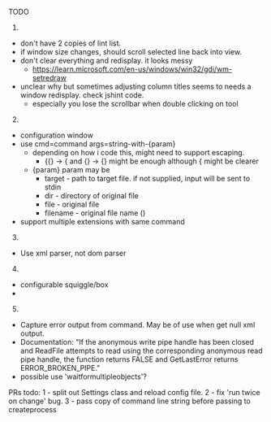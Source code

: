 TODO

1)
* don't have 2 copies of lint list.
* if window size changes, should scroll selected  line back into view.
* don't clear everything and redisplay. it looks messy
  * https://learn.microsoft.com/en-us/windows/win32/gdi/wm-setredraw
* unclear why but sometimes adjusting column titles seems to needs a window redisplay. check jshint code.
  * especially you lose the scrollbar when double clicking on tool

2)
* configuration window
* use cmd=command args=string-with-{param}
  * depending on how i code this, might need to support escaping.
    * {{} -> { and {} -> {} might be enough although \{ might be clearer
  * {param} param may be
    * target - path to target file. if not supplied, input will be sent to stdin
    * dir - directory of original file
    * file - original file
    * filename - original file name ()
* support multiple extensions with same command

3)
* Use xml parser, not dom parser

4)
* configurable squiggle/box
*

5)
* Capture error output from command. May be of use when get null xml output.
* Documentation:
"If the anonymous write pipe handle has been closed and ReadFile
attempts to read using the corresponding anonymous read pipe handle, the
function returns FALSE and GetLastError returns ERROR_BROKEN_PIPE."
* possible use 'waitformultipleobjects'?


PRs todo:
1 - split out Settings class and reload config file.
2 - fix 'run twice on change' bug.
3 - pass copy of command line string before passing to createprocess
